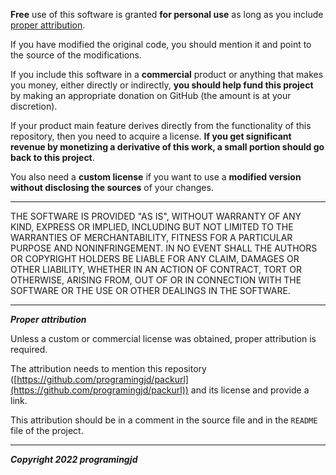 
**Free** use of this software is granted **for personal use** as long as you include [proper attribution](#attribution).

If you have modified the original code, you should mention it and point to the source of the modifications.


If you include this software in a **commercial** product or anything that makes you money, either directly or indirectly,
**you should help fund this project** by making an appropriate donation on GitHub (the amount is at your discretion).


If your product main feature derives directly from the functionality of this repository, then you need to acquire a
license. **If you get significant revenue by monetizing a derivative of this work, a small portion should go back to this project**.

You also need a **custom license** if you want to use a **modified version without disclosing the sources** of your changes.

---

THE SOFTWARE IS PROVIDED "AS IS", WITHOUT WARRANTY OF ANY KIND, EXPRESS OR IMPLIED, INCLUDING BUT NOT LIMITED TO THE WARRANTIES OF MERCHANTABILITY, FITNESS FOR A PARTICULAR PURPOSE AND NONINFRINGEMENT. IN NO EVENT SHALL THE AUTHORS OR COPYRIGHT HOLDERS BE LIABLE FOR ANY CLAIM, DAMAGES OR OTHER LIABILITY, WHETHER IN AN ACTION OF CONTRACT, TORT OR OTHERWISE, ARISING FROM, OUT OF OR IN CONNECTION WITH THE SOFTWARE OR THE USE OR OTHER DEALINGS IN THE SOFTWARE.

---

<a id="attribution">***Proper attribution***</a>

Unless a custom or commercial license was obtained, proper attribution is required.

The attribution needs to mention this repository ([https://github.com/programingjd/packurl](https://github.com/programingjd/packurl)) and its license and provide a link.

This attribution should be in a comment in the source file and in the `README` file of the project.

---

***Copyright 2022 programingjd***
